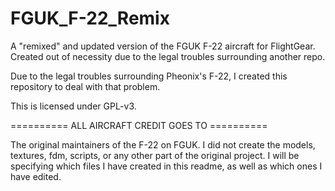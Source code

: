 # FGUK_F-22_Remix
A "remixed" and updated version of the FGUK F-22 aircraft for FlightGear.
Created out of necessity due to the legal troubles surrounding another repo.

Due to the legal troubles surrounding Pheonix's F-22, I created this repository to deal with that problem.

This is licensed under GPL-v3.

========== ALL AIRCRAFT CREDIT GOES TO ========== 

The original maintainers of the F-22 on FGUK. I did not create the models, textures,
fdm, scripts, or any other part of the original project. I will be specifying which 
files I have created in this readme, as well as which ones I have edited. 
